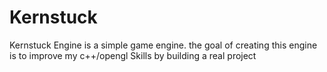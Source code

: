 # Kernstuck
Kernstuck Engine is a simple game engine.
the goal of creating this engine is to improve my c++/opengl Skills by building a real project 
 
